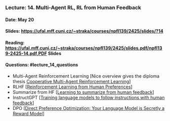 ### Lecture: 14. Multi-Agent RL, RL from Human Feedback
#### Date: May 20
#### Slides: https://ufal.mff.cuni.cz/~straka/courses/npfl139/2425/slides/?14
#### Reading: https://ufal.mff.cuni.cz/~straka/courses/npfl139/2425/slides.pdf/npfl139-2425-14.pdf,PDF Slides
#### Questions: #lecture_14_questions

- Multi-Agent Reinforcement Learning [Nice overview gives the diploma thesis [Cooperative Multi-Agent Reinforcement Learning](https://dspace.cuni.cz/handle/20.500.11956/127431)]
- RLHF [[Reinforcement Learning from Human Preferences](https://arxiv.org/abs/1706.03741)]
- Summarize from HF [[Learning to summarize from human feedback](https://arxiv.org/abs/2009.01325)]
- InstructGPT [[Training language models to follow instructions with human feedback](https://arxiv.org/abs/2203.02155)]
- DPO [[Direct Preference Optimization: Your Language Model is Secretly a Reward Model](https://arxiv.org/abs/2305.18290)]
